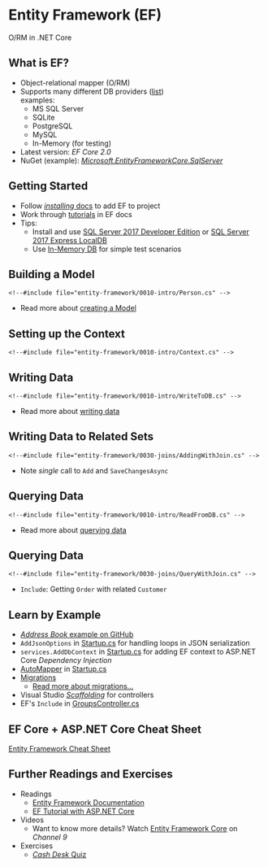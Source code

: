 # Entity Framework (EF)

O/RM in .NET Core


<!-- .slide: class="left" -->
## What is EF?

* Object-relational mapper (O/RM)
* Supports many different DB providers ([list](https://docs.microsoft.com/en-us/ef/core/providers/index))<br/>
  examples:
  * MS SQL Server
  * SQLite
  * PostgreSQL
  * MySQL
  * In-Memory (for testing)
* Latest version: *EF Core 2.0*
* NuGet (example): [*Microsoft.EntityFrameworkCore.SqlServer*](https://www.nuget.org/packages/Microsoft.EntityFrameworkCore.SqlServer/)


<!-- .slide: class="left" -->
## Getting Started

* Follow [*installing* docs](https://docs.microsoft.com/en-us/ef/core/get-started/install/index) to add EF to project
* Work through [tutorials](https://docs.microsoft.com/en-us/ef/core/get-started/) in EF docs
* Tips:
  * Install and use [SQL Server 2017 Developer Edition](https://www.microsoft.com/en-us/sql-server/sql-server-downloads) or [SQL Server 2017 Express LocalDB](https://docs.microsoft.com/en-us/sql/database-engine/configure-windows/sql-server-2016-express-localdb)
  * Use [In-Memory DB](https://docs.microsoft.com/en-us/ef/core/providers/in-memory/) for simple test scenarios


<!-- .slide: class="left" -->
## Building a Model

```
<!--#include file="entity-framework/0010-intro/Person.cs" -->
```

* Read more about [creating a Model](https://docs.microsoft.com/en-us/ef/core/modeling/)


<!-- .slide: class="left" -->
## Setting up the Context

```
<!--#include file="entity-framework/0010-intro/Context.cs" -->
```


<!-- .slide: class="left" -->
## Writing Data

```
<!--#include file="entity-framework/0010-intro/WriteToDB.cs" -->
```

* Read more about [writing data](https://docs.microsoft.com/en-us/ef/core/saving/)


<!-- .slide: class="left" -->
## Writing Data to Related Sets

```
<!--#include file="entity-framework/0030-joins/AddingWithJoin.cs" -->
```

* Note *single* call to `Add` and `SaveChangesAsync`


<!-- .slide: class="left" -->
## Querying Data

```
<!--#include file="entity-framework/0010-intro/ReadFromDB.cs" -->
```

* Read more about [querying data](https://docs.microsoft.com/en-us/ef/core/querying/)


<!-- .slide: class="left" -->
## Querying Data

```
<!--#include file="entity-framework/0030-joins/QueryWithJoin.cs" -->
```

* `Include`: Getting `Order` with related `Customer`


<!-- .slide: class="left" -->
## Learn by Example

* [*Address Book* example on GitHub](https://github.com/rstropek/htl-csharp/tree/master/entity-framework/0020-web-api)
* `AddJsonOptions` in [Startup.cs](https://github.com/rstropek/htl-csharp/blob/master/entity-framework/0020-web-api/Startup.cs) for handling loops in JSON serialization
* `services.AddDbContext` in [Startup.cs](https://github.com/rstropek/htl-csharp/blob/master/entity-framework/0020-web-api/Startup.cs) for adding EF context to ASP.NET Core *Dependency Injection*
* [AutoMapper](http://automapper.org/) in [Startup.cs](https://github.com/rstropek/htl-csharp/blob/master/entity-framework/0020-web-api/Startup.cs)
* [Migrations](https://github.com/rstropek/htl-csharp/tree/master/entity-framework/0020-web-api/Migrations)
  * [Read more about migrations...](https://docs.microsoft.com/en-us/ef/core/managing-schemas/migrations/)
* Visual Studio [*Scaffolding*](https://docs.microsoft.com/en-us/ef/core/get-started/aspnetcore/new-db#create-a-controller) for controllers
* EF's `Include` in [GroupsController.cs](https://github.com/rstropek/htl-csharp/blob/master/entity-framework/0020-web-api/Controllers/GroupsController.cs)


<!-- .slide: class="left" -->
## EF Core + ASP.NET Core Cheat Sheet

[Entity Framework Cheat Sheet](https://github.com/rstropek/htl-csharp/blob/master/entity-framework/ef-aspnet-cheat-sheet.md)


<!-- .slide: class="left" -->
## Further Readings and Exercises

* Readings
  * [Entity Framework Documentation](https://docs.microsoft.com/en-us/ef/#pivot=efcore)
  * [EF Tutorial with ASP.NET Core](https://docs.microsoft.com/en-us/aspnet/core/data/ef-rp/intro)
* Videos
  * Want to know more details? Watch [Entity Framework Core](https://channel9.msdn.com/Shows/Visual-Studio-Toolbox/Entity-Framework-Core) on *Channel 9*
* Exercises
  * [*Cash Desk* Quiz](https://github.com/rstropek/htl-csharp/tree/master/entity-framework/9010-cash-desk)
